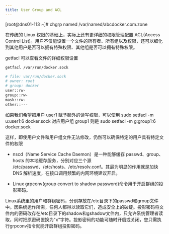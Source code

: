 ```yaml
---
title: User Group and ACL
---
```

   [root@dns01-113 ~]# chgrp named /var/named/abcdocker.com.zone 


在传统的 Linux 权限的基础上，实际上还有更详细的权限管理配置 ACL(Access Control List)。用户不仅能设置一个文件的所有者、所有组以及权限，还可以细化到其他用户是否可以拥有特殊权限、其他组是否可以拥有特殊权限。

getfacl 可以查看文件的详细权限设置
```bash
getfacl /var/run/docker.sock

# file: var/run/docker.sock
# owner: root
# group: docker
user::rw-
group::rw-
mask::rw-
other::---
```

如果我们希望把用户 user1 赋予额外的读写权限，可以使用 sudo setfacl -m u:user1:6 docker.sock
对应用户组 group1 则是 sudo setfacl -m g:group1:6 docker.sock


这样，即使用户文件和用户组文件无法修改，仍然可以确保特定的用户具有特定文件的权限





- nscd（Name Service Cache Daemon）是一种能够缓存 passwd、group、hosts 的本地缓存服务，分别对应三个源 /etc/passwd、/etc/hosts、/etc/resolv.conf。其最为明显的作用就是加快 DNS 解析速度，在接口调用频繁的内网环境建议开启。

- Linux grpconv(group convert to shadow password)命令用于开启群组的投影密码。

Linux系统里的用户和群组密码，分别存放在/etc目录下的passwd和group文件中。因系统运作所需，任何人都得以读取它们，造成安全上的破绽。投影密码将文件内的密码改存在/etc目录下的shadow和gshadow文件内，只允许系统管理者读取，同时把原密码置换为"x"字符。投影密码的功能可随时开启或关闭，您只需执行grpconv指令就能开启群组投影密码。